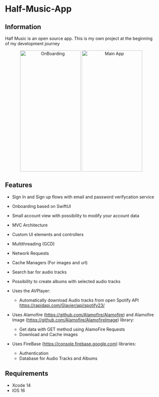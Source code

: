 # Half-Music-App

## Information

Half Music is an open source app. 
This is my own project at the beginning of my development journey

<p align="center">
<img src="https://user-images.githubusercontent.com/110229952/202712486-002ca097-bb4b-4368-8c80-69d7b17612b2.gif" alt="OnBoarding" width="200px" height="400px">
  <img src="https://user-images.githubusercontent.com/110229952/203529956-5b9f9b43-3e1e-45c4-9f04-5f1b025f9851.gif" alt="Main App" width="200px" height="400px">
 
## Features

- Sign In and Sign up flows with email and password verifycation service
- Onboarding based on SwiftUI
- Small account view with possibility to modify your account data
- MVC Architecture
- Custom UI elements and controllers
- Multithreading (GCD)
- Network Requests
- Cache Managers (For images and url)
- Search bar for audio tracks
- Possibility to create albums with selected audio tracks
- Uses the AVPlayer:
  * Automatically download Audio tracks from open Spotify API https://rapidapi.com/Glavier/api/spotify23/
- Uses Alamofire (https://github.com/Alamofire/Alamofire) and Alamofire Image (https://github.com/Alamofire/AlamofireImage) library:
  * Get data with GET method using AlamoFire Requests
  * Download and Cache images

- Uses FireBase (https://console.firebase.google.com) libraries:
  * Authentication
  * Database for Audio Tracks and Albums

## Requirements

- Xcode 14
- IOS 16
